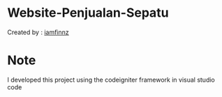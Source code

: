 # Website-Penjualan-Sepatu

Created by : <a href="https://www.instagram.com/ilhamarf7/">iamfinnz</a>

# Note
I developed this project using the codeigniter framework in visual studio code
